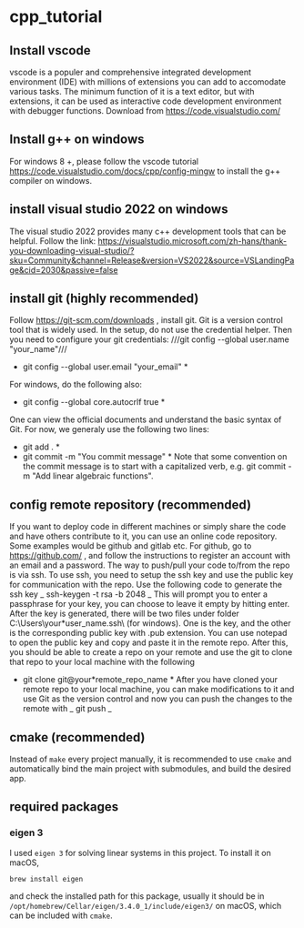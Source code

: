 # cpp_tutorial

## Install vscode

vscode is a populer and comprehensive integrated development environment (IDE) with millions of extensions you can add to accomodate various tasks. The minimum function of it is a text editor, but with extensions, it can be used as interactive code development environment with debugger functions. Download from https://code.visualstudio.com/

## Install g++ on windows

For windows 8 +, please follow the vscode tutorial https://code.visualstudio.com/docs/cpp/config-mingw to install the g++ compiler on windows.

## install visual studio 2022 on windows

The visual studio 2022 provides many c++ development tools that can be helpful. Follow the link: https://visualstudio.microsoft.com/zh-hans/thank-you-downloading-visual-studio/?sku=Community&channel=Release&version=VS2022&source=VSLandingPage&cid=2030&passive=false

## install git (highly recommended)

Follow https://git-scm.com/downloads , install git. Git is a version control tool that is widely used. In the setup, do not use the credential helper. Then you need to configure your git credentials:
///git config --global user.name "your_name"///

- git config --global user.email "your_email" \*

For windows, do the following also:

- git config --global core.autocrlf true \*

One can view the official documents and understand the basic syntax of Git. For now, we generaly use the following two lines:

- git add . \*
- git commit -m "You commit message" \*
  Note that some convention on the commit message is to start with a capitalized verb, e.g. git commit -m "Add linear algebraic functions".

## config remote repository (recommended)

If you want to deploy code in different machines or simply share the code and have others contribute to it, you can use an online code repository. Some examples would be github and gitlab etc. For github, go to https://github.com/ , and follow the instructions to register an account with an email and a password. The way to push/pull your code to/from the repo is via ssh. To use ssh, you need to setup the ssh key and use the public key for communication with the repo. Use the following code to generate the ssh key
_ ssh-keygen -t rsa -b 2048 _
This will prompt you to enter a passphrase for your key, you can choose to leave it empty by hitting enter. After the key is generated, there will be two files under folder C:\Users\your\*user_name\.ssh\ (for windows). One is the key, and the other is the corresponding public key with .pub extension. You can use notepad to open the public key and copy and paste it in the remote repo. After this, you should be able to create a repo on your remote and use the git to clone that repo to your local machine with the following

- git clone git@your*remote_repo_name *
  After you have cloned your remote repo to your local machine, you can make modifications to it and use Git as the version control and now you can push the changes to the remote with
  _ git push _

## cmake (recommended)

Instead of `make` every project manually, it is recommended to use `cmake` and automatically bind the main project with submodules, and build the desired app.

## required packages

### eigen 3

I used `eigen 3` for solving linear systems in this project. To install it on macOS,

```
brew install eigen
```

and check the installed path for this package, usually it should be in `/opt/homebrew/Cellar/eigen/3.4.0_1/include/eigen3/` on macOS, which can be included with `cmake`.
